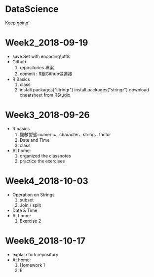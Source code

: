 # DataScience
Keep going!

# Week2_2018-09-19

- save
  Set with encoding\utf8
- Github
  1. repositories 專案
  2. commit : R跟Github做連接 
- R Basics
  1. class:
  2. install.packages("stringr")
  install.packages("stringr")
  download cheatsheet from RStudio

# Week3_2018-09-26
- R basics
  1. 變數型態:numeric、character、string、factor
  2. Date and Time
  3. class
- At home:
  1. organized the classnotes
  2. practice the exercises

# Week4_2018-10-03
- Operation on Strings
  1. subset
  2. Join / split
- Date & Time
- At home:
  1. Exercise 2
# Week6_2018-10-17
- explain fork repository
- At home:
  1. Homework 1
  2. E
  
